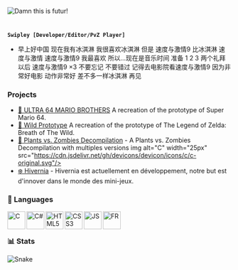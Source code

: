 ![Damn this is futur!](https://user-images.githubusercontent.com/89121771/208564093-10478f1f-b535-40f4-94d8-69d57f1b7037.gif)
# 
**`Swipley [Developer/Editor/PvZ Player]`**

- 早上好中国 现在我有冰淇淋 我很喜欢冰淇淋 但是 速度与激情9 比冰淇淋 速度与激情 速度与激情9 我最喜欢 所以…现在是音乐时间 准备 1 2 3 两个礼拜以后 速度与激情9 ×3 不要忘记 不要错过 记得去电影院看速度与激情9 因为非常好电影 动作非常好 差不多一样冰淇淋 再见

### Projects
- [🍄 ULTRA 64 MARIO BROTHERS](https://github.com) A recreation of the prototype of Super Mario 64.
- [🏹 Wild Prototype](https://github.com) A recreation of the prototype of The Legend of Zelda: Breath of The Wild. 
- [🌱 Plants vs. Zombies Decompilation](https://github.com/PvZDecomp) - A Plants vs. Zombies Decompilation with multiples versions img alt="C" width="25px" src="https://cdn.jsdelivr.net/gh/devicons/devicon/icons/c/c-original.svg"/> 
- [❄️ Hivernia](https://github.com/HiverniaFrance) - Hivernia est actuellement en développement, notre but est d'innover dans le monde des mini-jeux.
### 🧰 Languages
<img align="left" alt="C" width="40px" src="https://cdn.jsdelivr.net/gh/devicons/devicon/icons/c/c-original.svg"/>
<img align="left" alt="C#" width="40px" src="https://cdn.jsdelivr.net/gh/devicons/devicon/icons/csharp/csharp-original.svg"/>
<img align="left" alt="HTML5" width="40px" src="https://cdn.jsdelivr.net/gh/devicons/devicon/icons/html5/html5-original.svg"/>
<img align="left" alt="CSS3" width="40px" src="https://cdn.jsdelivr.net/gh/devicons/devicon/icons/css3/css3-original.svg"/>
<img align="left" alt="JS" width="40px" src="https://cdn.jsdelivr.net/gh/devicons/devicon/icons/javascript/javascript-original.svg"/>
<img align="left" alt="FR" width="40px" src="https://user-images.githubusercontent.com/89121771/209461988-d32dd829-f432-41b0-95b6-5f8bb804bf60.png"/>
</br>

#

### 📊 Stats
<img align="center" alt="Snake" src="https://github.com/swipley/swipley/blob/output/github-contribution-grid-snake.svg"/>



